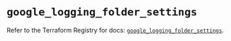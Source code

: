 # `google_logging_folder_settings`

Refer to the Terraform Registry for docs: [`google_logging_folder_settings`](https://registry.terraform.io/providers/hashicorp/google/6.22.0/docs/resources/logging_folder_settings).
